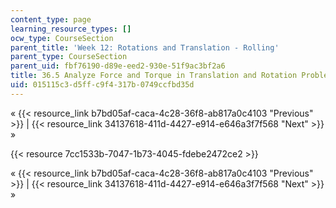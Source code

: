 ```yaml
---
content_type: page
learning_resource_types: []
ocw_type: CourseSection
parent_title: 'Week 12: Rotations and Translation - Rolling'
parent_type: CourseSection
parent_uid: fbf76190-d89e-eed2-930e-51f9ac3bf2a6
title: 36.5 Analyze Force and Torque in Translation and Rotation Problems
uid: 015115c3-d5ff-c9f4-317b-0749ccfbd35d
---
```


« {{< resource_link b7bd05af-caca-4c28-36f8-ab817a0c4103 "Previous" >}} | {{< resource_link 34137618-411d-4427-e914-e646a3f7f568 "Next" >}} »

{{< resource 7cc1533b-7047-1b73-4045-fdebe2472ce2 >}}

« {{< resource_link b7bd05af-caca-4c28-36f8-ab817a0c4103 "Previous" >}} | {{< resource_link 34137618-411d-4427-e914-e646a3f7f568 "Next" >}} »